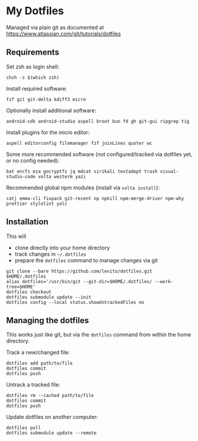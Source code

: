 # My Dotfiles

Managed via plain git as documented at https://www.atlassian.com/git/tutorials/dotfiles


## Requirements

Set zsh as login shell:
```
chsh -s $(which zsh)
```

Install required software:
```
fzf git git-delta kdiff3 micro
```

Optionally install additional software:
```
android-sdk android-studio aspell broot bun fd gh git-gui ripgrep tig
```

Install plugins for the micro editor:
```
aspell editorconfig filemanager fzf joinLines quoter wc
```

Some more recommended software (not configured/tracked via dotfiles yet, or no config needed):
```
bat encfs eza gocryptfs jq mdcat sirikali textadept trash visual-studio-code volta wezterm yazi
```

Recommended global npm modules (install via `volta install`):
```
catj emma-cli fixpack git-recent np npkill npm-merge-driver npm-why prettier stylelint yalc
```


## Installation

This will
- clone directly into your home directory
- track changes in `~/.dotfiles` 
- prepare the `dotfiles` command to manage changes via git

```
git clone --bare https://github.com/levito/dotfiles.git $HOME/.dotfiles
alias dotfiles='/usr/bin/git --git-dir=$HOME/.dotfiles/ --work-tree=$HOME'
dotfiles checkout
dotfiles submodule update --init
dotfiles config --local status.showUntrackedFiles no
```


## Managing the dotfiles

This works just like git, but via the `dotfiles` command from within the home directory.

Track a new/changed file:
```
dotfiles add path/to/file
dotfiles commit
dotfiles push
```

Untrack a tracked file:
```
dotfiles rm --cached path/to/file
dotfiles commit
dotfiles push
```

Update dotfiles on another computer:
```
dotfiles pull
dotfiles submodule update --remote
```
